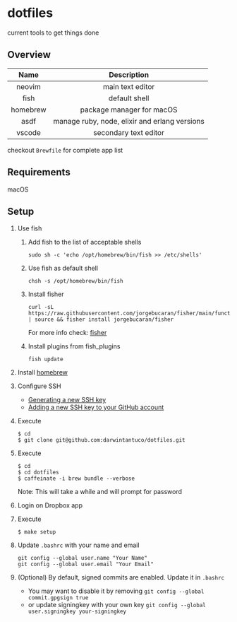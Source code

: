 # dotfiles

current tools to get things done

## Overview

|   Name   |                  Description                  |
| :------: | :-------------------------------------------: |
|  neovim  |               main text editor                |
|   fish   |                 default shell                 |
| homebrew |           package manager for macOS           |
|   asdf   | manage ruby, node, elixir and erlang versions |
|  vscode  |             secondary text editor             |

checkout `Brewfile` for complete app list

## Requirements

macOS

## Setup

1. Use fish

   1. Add fish to the list of acceptable shells

      ```shell
      sudo sh -c 'echo /opt/homebrew/bin/fish >> /etc/shells'
      ```

   1. Use fish as default shell

      ```shell
      chsh -s /opt/homebrew/bin/fish
      ```

   1. Install fisher

      ```shell
      curl -sL https://raw.githubusercontent.com/jorgebucaran/fisher/main/functions/fisher.fish | source && fisher install jorgebucaran/fisher
      ```

      For more info check: [fisher](https://github.com/jorgebucaran/fisher)

   1. Install plugins from fish_plugins

      ```
      fish update
      ```

1. Install [homebrew](https://brew.sh/)
1. Configure SSH

   - [Generating a new SSH key](https://help.github.com/articles/generating-a-new-ssh-key-and-adding-it-to-the-ssh-agent/)
   - [Adding a new SSH key to your GitHub account](https://help.github.com/articles/adding-a-new-ssh-key-to-your-github-account/)

1. Execute

   ```shell
   $ cd
   $ git clone git@github.com:darwintantuco/dotfiles.git
   ```

1. Execute

   ```shell
   $ cd
   $ cd dotfiles
   $ caffeinate -i brew bundle --verbose
   ```

   Note: This will take a while and will prompt for password

1. Login on Dropbox app

1. Execute

   ```shell
   $ make setup
   ```

1. Update `.bashrc` with your name and email

   ```shell
   git config --global user.name "Your Name"
   git config --global user.email "Your Email"
   ```

1. (Optional) By default, signed commits are enabled. Update it in `.bashrc`
   - You may want to disable it by removing `git config --global commit.gpgsign true`
   - or update signingkey with your own key `git config --global user.signingkey your-signingkey`
